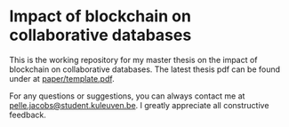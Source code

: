 # Impact of blockchain on collaborative databases

This is the working repository for my master thesis on the impact of blockchain on collaborative databases. The latest thesis pdf can be found under at [paper/template.pdf](https://github.com/pellejacobs/thesis/blob/master/paper/template.pdf). 

For any questions or suggestions, you can always contact me at pelle.jacobs@student.kuleuven.be. I greatly appreciate all constructive feedback.
